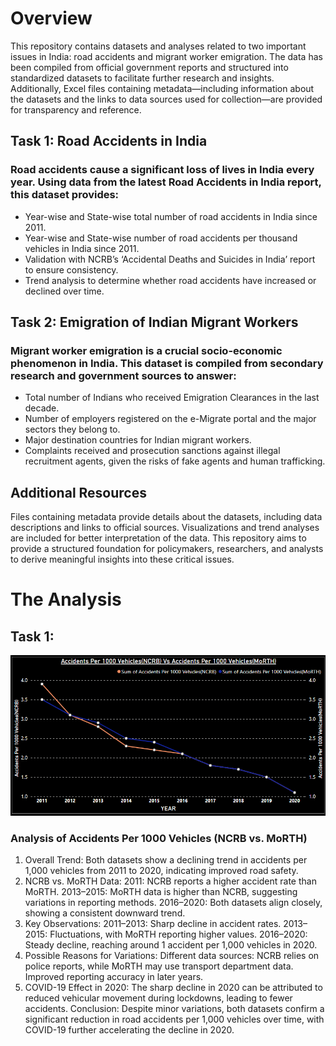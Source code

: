 # Overview 
This repository contains datasets and analyses related to two important issues in India: road accidents and migrant worker emigration. The data has been compiled from official government reports and structured into standardized datasets to facilitate further research and insights. Additionally, Excel files containing metadata—including information about the datasets and the links to data sources used for collection—are provided for transparency and reference.

## Task 1: Road Accidents in India
### Road accidents cause a significant loss of lives in India every year. Using data from the latest Road Accidents in India report, this dataset provides:

- Year-wise and State-wise total number of road accidents in India since 2011.
- Year-wise and State-wise number of road accidents per thousand vehicles in India since 2011.
- Validation with NCRB’s ‘Accidental Deaths and Suicides in India’ report to ensure consistency.
- Trend analysis to determine whether road accidents have increased or declined over time.

## Task 2: Emigration of Indian Migrant Workers
### Migrant worker emigration is a crucial socio-economic phenomenon in India. This dataset is compiled from secondary research and government sources to answer:

- Total number of Indians who received Emigration Clearances in the last decade.
- Number of employers registered on the e-Migrate portal and the major sectors they belong to.
- Major destination countries for Indian migrant workers.
- Complaints received and prosecution sanctions against illegal recruitment agents, given the risks of fake agents and human trafficking.

## Additional Resources
Files containing metadata provide details about the datasets, including data descriptions and links to official sources.
Visualizations and trend analyses are included for better interpretation of the data.
This repository aims to provide a structured foundation for policymakers, researchers, and analysts to derive meaningful insights into these critical issues.

# The Analysis

## Task 1:

![Accidents Per 1000 Vehicles](https://github.com/Siddu-Marihal/Road-Accidents-and-Emigration-Analysis/blob/c852fb37ec489cc5843ea9772c06ecc8082e5a50/images/Accidents.png)

### Analysis of Accidents Per 1000 Vehicles (NCRB vs. MoRTH)
1. Overall Trend:
Both datasets show a declining trend in accidents per 1,000 vehicles from 2011 to 2020, indicating improved road safety.
2. NCRB vs. MoRTH Data:
2011: NCRB reports a higher accident rate than MoRTH.
2013–2015: MoRTH data is higher than NCRB, suggesting variations in reporting methods.
2016–2020: Both datasets align closely, showing a consistent downward trend.
3. Key Observations:
2011–2013: Sharp decline in accident rates.
2013–2015: Fluctuations, with MoRTH reporting higher values.
2016–2020: Steady decline, reaching around 1 accident per 1,000 vehicles in 2020.
4. Possible Reasons for Variations:
Different data sources: NCRB relies on police reports, while MoRTH may use transport department data.
Improved reporting accuracy in later years.
5. COVID-19 Effect in 2020:
The sharp decline in 2020 can be attributed to reduced vehicular movement during lockdowns, leading to fewer accidents.
Conclusion:
Despite minor variations, both datasets confirm a significant reduction in road accidents per 1,000 vehicles over time, with COVID-19 further accelerating the decline in 2020.


